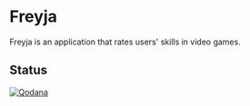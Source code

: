 # Freyja

Freyja is an application that rates users' skills in video games.

## Status
[![Qodana](https://github.com/FreyjaDev/freyja-api/actions/workflows/qodana_code_quality.yml/badge.svg)](https://github.com/FreyjaDev/freyja-api/actions/workflows/qodana_code_quality.yml)
